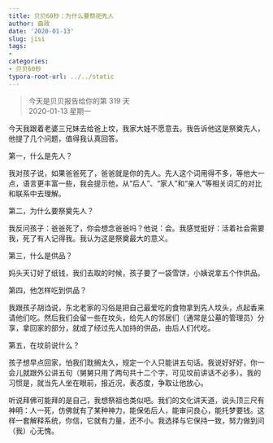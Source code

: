 ```yaml
---
title: 贝贝60秒：为什么要祭祀先人
author: 曲政
date: '2020-01-13'
slug: jisi
tags:
- 
categories:
- 贝贝60秒
typora-root-url: ../../static
---
```

> 今天是贝贝报告给你的第 319 天   
> 2020-01-13 星期一 

今天我跟着老婆三兄妹去给爸上坟，我家大娃不愿意去。我告诉他这是祭奠先人，他提了几个问题，值得我认真回答。

第一，什么是先人？

我对孩子说，如果爸爸死了，爸爸就是你的先人。先人这个词用得不多，等他大一点，语言更丰富一些，我会提示他，从“后人”、“家人”和“亲人”等相关词汇的对比和联系中去理解。

第二，为什么要祭奠先人？

我反问孩子：爸爸死了，你会想念爸爸吗？他说：会。我感觉挺好：活着社会需要我，死了有人记得我。我认为这是祭奠最大的意义。

第三，什么是供品？

妈头天订好了纸钱，我们去取的时候，孩子要了一袋雪饼，小姨说拿五个作供品。

第四，他怎样吃到供品？

我跟孩子胡诌说，东北老家的习俗是把自己最爱吃的食物拿到先人坟头，点起香来请他们吃。然后我们会留一些在坟头，给先人的邻居们（通常是公墓的管理员）分享，拿回家的部分，就成了经过先人加持的供品，由后人们代吃。

第五，在坟前说什么？

孩子想早点回家，怕我们耽搁太久，规定一个人只能讲五句话。我说好好好，你一会儿就跟外公讲五句（舅舅只用了两句共十二个字，可见坟前讲话不必多）。我的习惯是，就当先人坐在眼前，报近况，表态度，争取让他放心。

听说拜佛可能拜的是自己，我想祭祖也类似吧。我们的文化讲天道，说头顶三尺有神明：人一死，仿佛就有了某种神力，能保佑后人，能审问良心，能托梦要钱。这样一套解释系统，你信，它就有力量，还不小。我选择与它保持一致，努力做到问（我）心无愧。